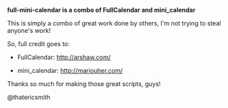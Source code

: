 **full-mini-calendar is a combo of FullCalendar and mini_calendar**


This is simply a combo of great work done by others, I'm not trying to steal anyone's work!


So, full credit goes to:

+  FullCalendar: http://arshaw.com/

+  mini_calendar: http://mariouher.com/


Thanks so much for making those great scripts, guys!

@thatericsmith 